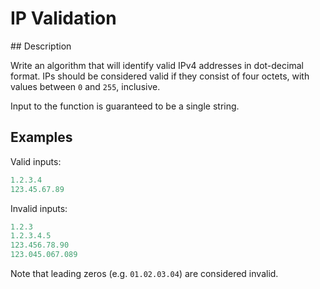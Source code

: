 # IP Validation

## Description

Write an algorithm that will identify valid IPv4 addresses in dot-decimal format. IPs should be considered valid if they consist of four octets, with values between `0` and `255`, inclusive.

Input to the function is guaranteed to be a single string.

## Examples

Valid inputs:

```python
1.2.3.4
123.45.67.89
```

Invalid inputs:

```python
1.2.3
1.2.3.4.5
123.456.78.90
123.045.067.089
```

Note that leading zeros (e.g. `01.02.03.04`) are considered invalid.

